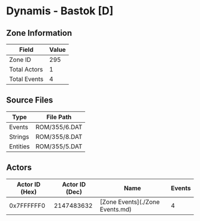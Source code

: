 # Dynamis - Bastok [D]

## Zone Information

| Field        |   Value |
|--------------|---------|
| Zone ID      |     295 |
| Total Actors |       1 |
| Total Events |       4 |

## Source Files

| Type     | File Path     |
|----------|---------------|
| Events   | ROM/355/6.DAT |
| Strings  | ROM/355/8.DAT |
| Entities | ROM/355/5.DAT |

## Actors

| Actor ID (Hex)   |   Actor ID (Dec) | Name                            |   Events |
|------------------|------------------|---------------------------------|----------|
| 0x7FFFFFF0       |       2147483632 | [Zone Events](./Zone Events.md) |        4 |